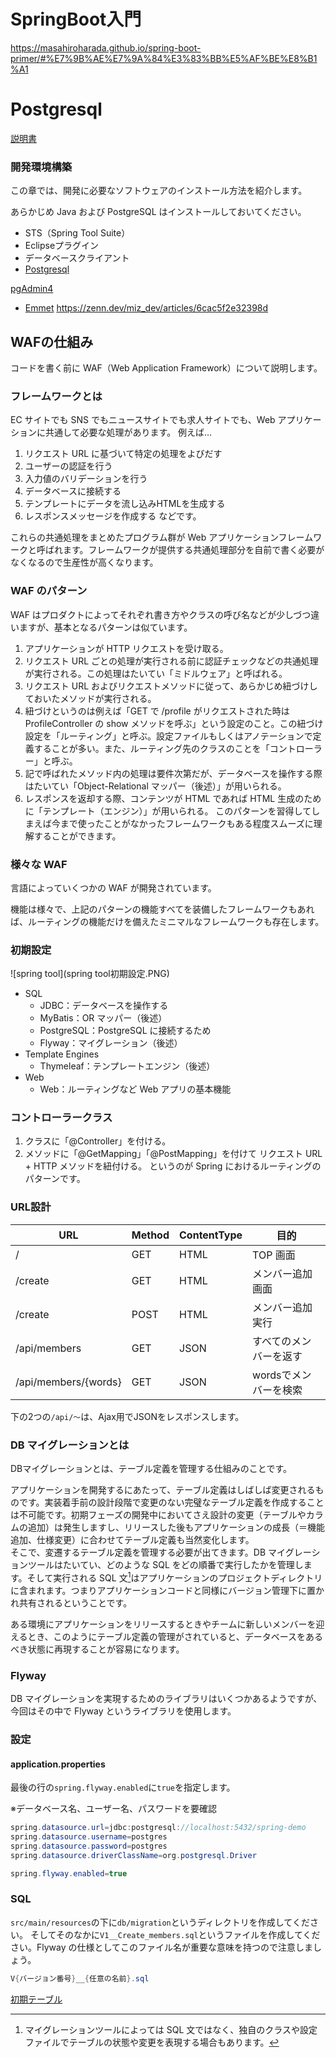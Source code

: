 # SpringBoot入門
https://masahiroharada.github.io/spring-boot-primer/#%E7%9B%AE%E7%9A%84%E3%83%BB%E5%AF%BE%E8%B1%A1

# Postgresql
[説明書](https://www.postgresql.jp/document/13/html/index.html)

### 開発環境構築
この章では、開発に必要なソフトウェアのインストール方法を紹介します。

あらかじめ Java および PostgreSQL はインストールしておいてください。
- STS（Spring Tool Suite）
- Eclipseプラグイン
- データベースクライアント
- [Postgresql](https://www.enterprisedb.com/downloads/postgres-postgresql-downloads)

[pgAdmin4](https://works.forward-soft.co.jp/blog/detail/10118)

- [Emmet](https://design.nagomi-reha.com/emmet/)
https://zenn.dev/miz_dev/articles/6cac5f2e32398d

## WAFの仕組み
コードを書く前に WAF（Web Application Framework）について説明します。  

### フレームワークとは
EC サイトでも SNS でもニュースサイトでも求人サイトでも、Web アプリケーションに共通して必要な処理があります。
例えば…  
1. リクエスト URL に基づいて特定の処理をよびだす
2. ユーザーの認証を行う
3. 入力値のバリデーションを行う
4. データベースに接続する
5. テンプレートにデータを流し込みHTMLを生成する
6. レスポンスメッセージを作成する
などです。

これらの共通処理をまとめたプログラム群が Web アプリケーションフレームワークと呼ばれます。フレームワークが提供する共通処理部分を自前で書く必要がなくなるので生産性が高くなります。  

### WAF のパターン
WAF はプロダクトによってそれぞれ書き方やクラスの呼び名などが少しづつ違いますが、基本となるパターンは似ています。

1. アプリケーションが HTTP リクエストを受け取る。
2. リクエスト URL ごとの処理が実行される前に認証チェックなどの共通処理が実行される。この処理はたいてい「ミドルウェア」と呼ばれる。
3. リクエスト URL およびリクエストメソッドに従って、あらかじめ紐づけしておいたメソッドが実行される。
  1. 紐づけというのは例えば「GET で /profile がリクエストされた時は ProfileController の show メソッドを呼ぶ」という設定のこと。この紐づけ設定を「ルーティング」と呼ぶ。設定ファイルもしくはアノテーションで定義することが多い。また、ルーティング先のクラスのことを「コントローラー」と呼ぶ。
  2. 記で呼ばれたメソッド内の処理は要件次第だが、データベースを操作する際はたいてい「Object-Relational マッパー（後述）」が用いられる。
4. レスポンスを返却する際、コンテンツが HTML であれば HTML 生成のために「テンプレート（エンジン）」が用いられる。
このパターンを習得してしまえば今まで使ったことがなかったフレームワークもある程度スムーズに理解することができます。
  
### 様々な WAF
言語によっていくつかの WAF が開発されています。

機能は様々で、上記のパターンの機能すべてを装備したフレームワークもあれば、ルーティングの機能だけを備えたミニマルなフレームワークも存在します。

### 初期設定
![spring tool](spring tool初期設定.PNG)

- SQL
  - JDBC：データベースを操作する
  - MyBatis：OR マッパー（後述）
  - PostgreSQL：PostgreSQL に接続するため
  - Flyway：マイグレーション（後述）
- Template Engines
  - Thymeleaf：テンプレートエンジン（後述）
- Web
  - Web：ルーティングなど Web アプリの基本機能

### コントローラークラス
1. クラスに「@Controller」を付ける。
2. メソッドに「@GetMapping」「@PostMapping」を付けて リクエスト URL + HTTP メソッドを紐付ける。
というのが Spring におけるルーティングのパターンです。


### URL設計
|URL	|Method	|ContentType	|目的|
|---  |---    |---          |---|
|/	                  |GET	|HTML	|TOP 画面               |
|/create	            |GET	|HTML	|メンバー追加 画面      |
|/create	            |POST	|HTML	|メンバー追加 実行      |
|/api/members	        |GET	|JSON	|すべてのメンバーを返す  |
|/api/members/{words}	|GET	|JSON	|wordsでメンバーを検索  |

下の2つの`/api/〜`は、Ajax用でJSONをレスポンスします。

### DB マイグレーションとは
DBマイグレーションとは、テーブル定義を管理する仕組みのことです。  

アプリケーションを開発するにあたって、テーブル定義はしばしば変更されるものです。実装着手前の設計段階で変更のない完璧なテーブル定義を作成することは不可能です。初期フェーズの開発中においてさえ設計の変更（テーブルやカラムの追加）は発生しますし、リリースした後もアプリケーションの成長（＝機能追加、仕様変更）に合わせてテーブル定義も当然変化します。  
そこで、変遷するテーブル定義を管理する必要が出てきます。DB マイグレーションツールはたいてい、どのような SQL をどの順番で実行したかを管理します。そして実行される SQL 文[^1]はアプリケーションのプロジェクトディレクトリに含まれます。つまりアプリケーションコードと同様にバージョン管理下に置かれ共有されるということです。  
  
ある環境にアプリケーションをリリースするときやチームに新しいメンバーを迎えるとき、このようにテーブル定義の管理がされていると、データベースをあるべき状態に再現することが容易になります。  
[^1]: マイグレーションツールによっては SQL 文ではなく、独自のクラスや設定ファイルでテーブルの状態や変更を表現する場合もあります。  

### Flyway
DB マイグレーションを実現するためのライブラリはいくつかあるようですが、今回はその中で Flyway というライブラリを使用します。

### 設定
#### application.properties
最後の行の`spring.flyway.enabled`に`true`を指定します。

※データベース名、ユーザー名、パスワードを要確認
```java
spring.datasource.url=jdbc:postgresql://localhost:5432/spring-demo
spring.datasource.username=postgres
spring.datasource.password=postgres
spring.datasource.driverClassName=org.postgresql.Driver

spring.flyway.enabled=true
```

### SQL
`src/main/resources`の下に`db/migration`というディレクトリを作成してください。
そしてそのなかに`V1__Create_members.sql`というファイルを作成してください。Flyway の仕様としてこのファイル名が重要な意味を持つので注意しましょう。

```java
V{バージョン番号}__{任意の名前}.sql
```

[初期テーブル](初期設定テーブル.PNG)
